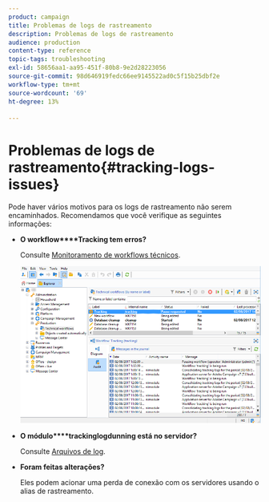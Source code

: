 ```yaml
---
product: campaign
title: Problemas de logs de rastreamento
description: Problemas de logs de rastreamento
audience: production
content-type: reference
topic-tags: troubleshooting
exl-id: 58656aa1-aa95-451f-80b8-9e2d28223056
source-git-commit: 98d646919fedc66ee9145522ad0c5f15b25dbf2e
workflow-type: tm+mt
source-wordcount: '69'
ht-degree: 13%

---
```


# Problemas de logs de rastreamento{#tracking-logs-issues}

Pode haver vários motivos para os logs de rastreamento não serem encaminhados. Recomendamos que você verifique as seguintes informações:

* **O workflow****Tracking tem erros?**

   Consulte [Monitoramento de workflows técnicos](../../workflow/using/monitoring-technical-workflows.md).

   ![](assets/tracking_scheduled_task.png)

* **O módulo****trackinglogdunning está no servidor?**

   Consulte [Arquivos de log](../../production/using/log-files.md).

* **Foram feitas alterações?**

   Eles podem acionar uma perda de conexão com os servidores usando o alias de rastreamento.
